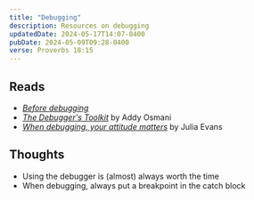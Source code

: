 ```yaml
---
title: "Debugging"
description: Resources on debugging
updatedDate: 2024-05-17T14:07-0400
pubDate: 2024-05-09T09:28-0400
verse: Proverbs 18:15
---
```


## Reads

- [_Before debugging_](/gardens/before-debugging)
- [_The Debugger's Toolkit_](https://open.substack.com/pub/addyo/p/the-debuggers-toolkit)
  by Addy Osmani
- [_When debugging, your attitude matters_](https://jvns.ca/blog/debugging-attitude-matters/)
  by Julia Evans

## Thoughts

- Using the debugger is (almost) always worth the time
- When debugging, always put a breakpoint in the catch block
